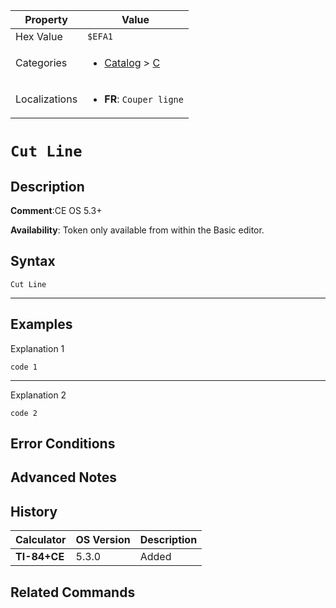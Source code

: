 | Property      | Value |
|---------------|-------|
| Hex Value     | `$EFA1`|
| Categories    | <ul><li>[Catalog](<../categories/Catalog.md>) > [C](<../categories/Catalog.md#C>)</li></ul> |
| Localizations | <ul><li><b>FR</b>: `Couper ligne`</li></ul> |

# `Cut Line`

## Description


<b>Comment</b>:CE OS 5.3+

<b>Availability</b>: Token only available from within the Basic editor.

## Syntax
`Cut Line`

<hr>

## Examples

Explanation 1
```ti-basic
code 1
```
---
Explanation 2
```ti-basic
code 2
```

## Error Conditions


## Advanced Notes


## History
| Calculator | OS Version | Description |
|------------|------------|-------------|
| <b>TI-84+CE</b> | 5.3.0 | Added

## Related Commands

    